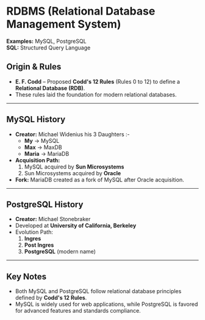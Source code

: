 # RDBMS (Relational Database Management System)

**Examples:** MySQL, PostgreSQL  
**SQL:** Structured Query Language

## Origin & Rules

- **E. F. Codd** – Proposed **Codd's 12 Rules** (Rules 0 to 12) to define a **Relational Database (RDB)**.
- These rules laid the foundation for modern relational databases.

---

## MySQL History

- **Creator:** Michael Widenius
  his 3 Daughters :-
  - **My** → MySQL
  - **Max** → MaxDB
  - **Maria** → MariaDB
- **Acquisition Path:**
  1. MySQL acquired by **Sun Microsystems**
  2. Sun Microsystems acquired by **Oracle**
- **Fork:** MariaDB created as a fork of MySQL after Oracle acquisition.

---

## PostgreSQL History

- **Creator:** Michael Stonebraker
- Developed at **University of California, Berkeley**
- Evolution Path:
  1. **Ingres**
  2. **Post Ingres**
  3. **PostgreSQL** (modern name)

---

## Key Notes

- Both MySQL and PostgreSQL follow relational database principles defined by **Codd's 12 Rules**.
- MySQL is widely used for web applications, while PostgreSQL is favored for advanced features and standards compliance.
